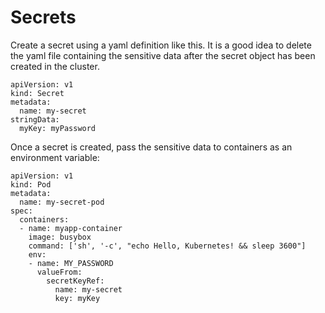 # Secrets
Create a secret using a yaml definition like this. It is a good idea to delete the yaml file containing the sensitive data after the secret object has been created in the cluster.
```
apiVersion: v1
kind: Secret
metadata:
  name: my-secret
stringData:
  myKey: myPassword
```

Once a secret is created, pass the sensitive data to containers as an environment variable:
```
apiVersion: v1
kind: Pod
metadata:
  name: my-secret-pod
spec:
  containers:
  - name: myapp-container
    image: busybox
    command: ['sh', '-c', "echo Hello, Kubernetes! && sleep 3600"]
    env:
    - name: MY_PASSWORD
      valueFrom:
        secretKeyRef:
          name: my-secret
          key: myKey
```